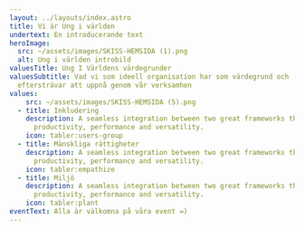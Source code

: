```yaml
---
layout: ../layouts/index.astro
title: Vi är Ung i världen
undertext: En introducerande text
heroImage:
  src: ~/assets/images/SKISS-HEMSIDA (1).png
  alt: Ung i världen introbild
valuesTitle: Ung I Världens värdegrunder
valuesSubtitle: Vad vi som ideell organisation har som värdegrund och
  eftersträvar att uppnå genom vår verksamhen
values:
    src: ~/assets/images/SKISS-HEMSIDA (5).png
  - title: Inkludering
    description: A seamless integration between two great frameworks that offer high
      productivity, performance and versatility.
    icon: tabler:users-group
  - title: Mänskliga rättigheter
    description: A seamless integration between two great frameworks that offer high
      productivity, performance and versatility.
    icon: tabler:empathize
  - title: Miljö
    description: A seamless integration between two great frameworks that offer high
      productivity, performance and versatility.
    icon: tabler:plant
eventText: Alla är välkomna på våra event =)
---
```

